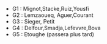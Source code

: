 * G1 : Mignot,Stacke,Ruiz,Yousfi
* G2 : Lemzaoueq, Aguer,Courant
* G3 : Sieger, Petit
* G4 : Delfour,Smadja,Lefevvre,Bova
* G5 : Etoughe (passera plus tard)
